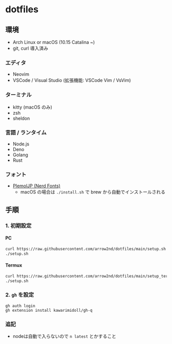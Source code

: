 # dotfiles

## 環境

- Arch Linux or macOS (10.15 Catalina ~)
- git, curl 導入済み

### エディタ

- Neovim
- VSCode / Visual Studio (拡張機能: VSCode Vim / VsVim)

### ターミナル

- kitty (macOS のみ)
- zsh
- sheldon

### 言語 / ランタイム

- Node.js
- Deno
- Golang
- Rust

### フォント

- [PlemolJP (Nerd Fonts)](https://github.com/yuru7/PlemolJP)
  - macOS の場合は `./install.sh` で brew から自動でインストールされる

## 手順

### 1. 初期設定

#### PC

```sh
curl https://raw.githubusercontent.com/arrow2nd/dotfiles/main/setup.sh > setup.sh
./setup.sh
```

#### Termux

```sh
curl https://raw.githubusercontent.com/arrow2nd/dotfiles/main/setup_termux.sh > setup.sh
./setup.sh
```

### 2. `gh` を設定

```
gh auth login
gh extension install kawarimidoll/gh-q
```

### 追記

- nodeは自動で入らないので `n latest` とかすること
